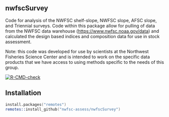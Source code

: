 ## nwfscSurvey

Code for analysis of the NWFSC shelf-slope, NWFSC slope, AFSC slope, and Triennial surveys. 
Code within this package allow for pulling of data from the NWFSC data warehouse (https://www.nwfsc.noaa.gov/data) and calculated the design based indices and composition data for use in stock assessment. 

Note: this code was developed for use by scientists at the Northwest Fisheries Science Center and is intended to work on the specific data products that we have access to using methods specific to the needs of this group. 


[![R-CMD-check](https://github.com/nwfsc-assess/nwfscSurvey/workflows/R-CMD-check/badge.svg)](https://github.com/nwfsc-assess/nwfscSurvey/actions)

  
## Installation

```S
install.packages("remotes")
remotes::install_github("nwfsc-assess/nwfscSurvey")
```



